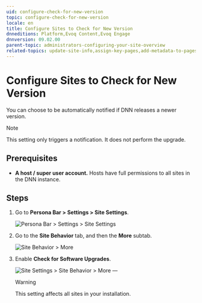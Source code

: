 ```yaml
---
uid: configure-check-for-new-version
topic: configure-check-for-new-version
locale: en
title: Configure Sites to Check for New Version
dnneditions: Platform,Evoq Content,Evoq Engage
dnnversion: 09.02.00
parent-topic: administrators-configuring-your-site-overview
related-topics: update-site-info,assign-key-pages,add-metadata-to-pages,configure-messaging,access-web-config,participate-in-improvement-program,configure-html-editor,page-file-versioning,administrators-extensions-overview,administrators-connectors-overview,administrators-workflows-overview,administrators-search-overview,administrators-vocabularies-overview
---
```


# Configure Sites to Check for New Version

You can choose to be automatically notified if DNN releases a newer version.

> [!Note]
> This setting only triggers a notification. It does not perform the upgrade.

## Prerequisites

*   **A host / super user account.** Hosts have full permissions to all sites in the DNN instance.

## Steps

1.  Go to **Persona Bar \> Settings \> Site Settings**.
    
    ![Persona Bar > Settings > Site Settings](/images/scr-pbar-host-Settings-E91.png)
    
2.  Go to the **Site Behavior** tab, and then the **More** subtab.
    
    ![Site Behavior > More](/images/scr-pbtabs-host-Settings-SiteSettings-SiteBehavior-More-E90.png)
    
3.  Enable **Check for Software Upgrades**.
    
      
    
    ![Site Settings > Site Behavior > More —](/images/scr-SiteSettings-SiteBehavior-More-SoftwareUpdates.png)
    
      
    
    > [!Warning]
    > This setting affects all sites in your installation.